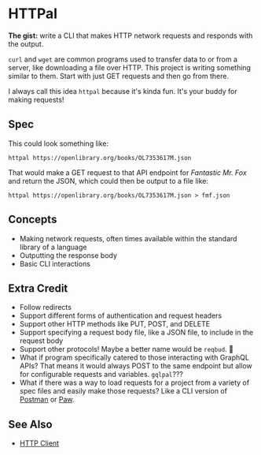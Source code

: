 # HTTPal

**The gist:** write a CLI that makes HTTP network requests and responds with the output.

`curl` and `wget` are common programs used to transfer data to or from a server, like downloading a file over HTTP. This project is writing something similar to them. Start with just GET requests and then go from there.

I always call this idea `httpal` because it's kinda fun. It's your buddy for making requests!

## Spec

This could look something like:

```
httpal https://openlibrary.org/books/OL7353617M.json
```

That would make a GET request to that API endpoint for _Fantastic Mr. Fox_ and return the JSON, which could then be output to a file like:

```
httpal https://openlibrary.org/books/OL7353617M.json > fmf.json
```

## Concepts

- Making network requests, often times available within the standard library of a language
- Outputting the response body
- Basic CLI interactions

## Extra Credit

- Follow redirects
- Support different forms of authentication and request headers
- Support other HTTP methods like PUT, POST, and DELETE
- Support specifying a request body file, like a JSON file, to include in the request body
- Support other protocols! Maybe a better name would be `reqbud`. 😬
- What if program specifically catered to those interacting with GraphQL APIs? That means it would always POST to the same endpoint but allow for configurable requests and variables. `gqlpal`???
- What if there was a way to load requests for a project from a variety of spec files and easily make those requests? Like a CLI version of [Postman](https://www.postman.com) or [Paw](https://paw.cloud).

## See Also

- [HTTP Client](../libraries/http-client.md)
